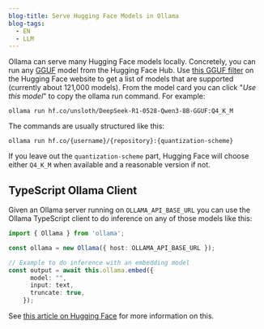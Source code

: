 ```yaml
---
blog-title: Serve Hugging Face Models in Ollama
blog-tags:
  - EN
  - LLM
---
```


Ollama can serve many Hugging Face models locally. Concretely, you can run any [GGUF](https://github.com/ggml-org/ggml/blob/master/docs/gguf.md) model from the Hugging Face Hub. Use [this GGUF filter](https://huggingface.co/models?library=gguf) on the Hugging Face website to get a list of models that are supported (currently about 121,000 models). From the model card you can click "*Use this model*" to copy the ollama run command. For example:

```
ollama run hf.co/unsloth/DeepSeek-R1-0528-Qwen3-8B-GGUF:Q4_K_M
```

The commands are usually structured like this:

```
ollama run hf.co/{username}/{repository}:{quantization-scheme}
```

If you leave out the `quantization-scheme` part, Hugging Face will choose either `Q4_K_M` when available and a reasonable version if not.

## TypeScript Ollama Client

Given an Ollama server running on `OLLAMA_API_BASE_URL` you can use the Ollama TypeScript client to do inference on any of those models like this:

```ts
import { Ollama } from 'ollama';

const ollama = new Ollama({ host: OLLAMA_API_BASE_URL });

// Example to do inference with an embedding model
const output = await this.ollama.embed({
      model: "",
      input: text,
      truncate: true,
    });

```

See [this article on Hugging Face](https://huggingface.co/docs/hub/ollama) for more information on this.